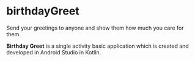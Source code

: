 # birthdayGreet
Send your greetings to anyone and show them how much you care for them.

**Birthday Greet** is a single activity basic application
which is created and developed in Android Studio in Kotlin.


